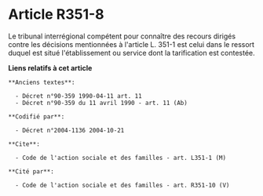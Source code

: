 # Article R351-8

Le tribunal interrégional compétent pour connaître des recours dirigés contre les décisions mentionnées à l'article L. 351-1
est celui dans le ressort duquel est situé l'établissement ou service dont la tarification est contestée.

**Liens relatifs à cet article**

	**Anciens textes**:

	  - Décret n°90-359 1990-04-11 art. 11
	  - Décret n°90-359 du 11 avril 1990 - art. 11 (Ab)

	**Codifié par**:

	  - Décret n°2004-1136 2004-10-21

	**Cite**:

	  - Code de l'action sociale et des familles - art. L351-1 (M)

	**Cité par**:

	  - Code de l'action sociale et des familles - art. R351-10 (V)
